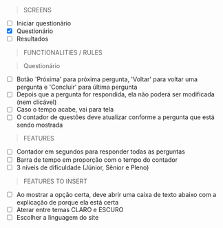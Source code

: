 > SCREENS

- [ ] Iniciar questionário
- [X] Questionário
- [ ] Resultados
 
> FUNCTIONALITIES / RULES

  > Questionário
  - [ ] Botão 'Próxima' para próxima pergunta, 'Voltar' para voltar uma pergunta e 'Concluir' para última pergunta
  - [ ] Depois que a pergunta for respondida, ela não poderá ser modificada (nem clicável)
  - [ ] Caso o tempo acabe, vai para tela
  - [ ] O contador de questões deve atualizar conforme a pergunta que está sendo mostrada

> FEATURES

- [ ] Contador em segundos para responder todas as perguntas
- [ ] Barra de tempo em proporção com o tempo do contador
- [ ] 3 níveis de dificuldade (Júnior, Sênior e Pleno)

> FEATURES TO INSERT

- [ ] Ao mostrar a opção certa, deve abrir uma caixa de texto abaixo com a explicação de porque ela está certa
- [ ] Aterar entre temas CLARO e ESCURO
- [ ] Escolher a linguagem do site